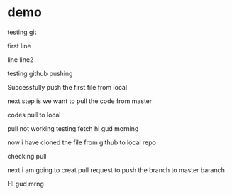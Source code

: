 # demo
testing git

first line 

line
line2

testing github pushing

Successfully push the first file from local

next step is we want to pull the code from master

codes pull to local 

pull not working 
testing fetch
hi gud morning 

now i have cloned the file from github to local repo

checking pull

next i am going to creat pull request to push the branch to master baranch


HI gud mrng 
